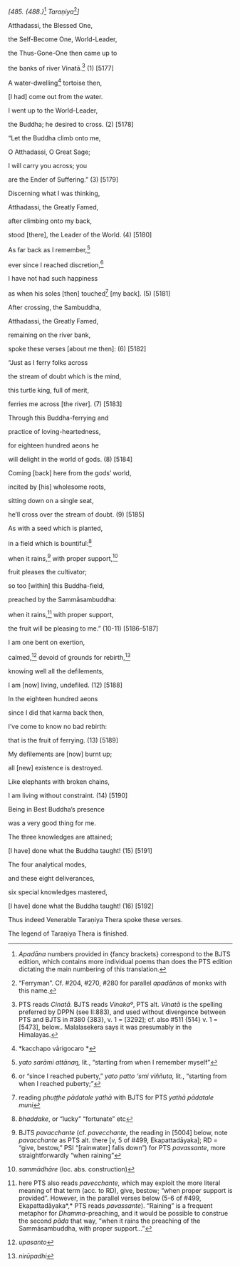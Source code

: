 *\[485. {488.}*[^1] *Taraṇiya*[^2]*\]*

Atthadassi, the Blessed One,

the Self-Become One, World-Leader,

the Thus-Gone-One then came up to

the banks of river Vinatā.[^3] (1) \[5177\]

A water-dwelling[^4] tortoise then,

\[I had\] come out from the water.

I went up to the World-Leader,

the Buddha; he desired to cross. (2) \[5178\]

“Let the Buddha climb onto me,

O Atthadassi, O Great Sage;

I will carry you across; you

are the Ender of Suffering.” (3) \[5179\]

Discerning what I was thinking,

Atthadassi, the Greatly Famed,

after climbing onto my back,

stood \[there\], the Leader of the World. (4) \[5180\]

As far back as I remember,[^5]

ever since I reached discretion,[^6]

I have not had such happiness

as when his soles \[then\] touched[^7] \[my back\]. (5) \[5181\]

After crossing, the Sambuddha,

Atthadassi, the Greatly Famed,

remaining on the river bank,

spoke these verses \[about me then\]: (6) \[5182\]

“Just as I ferry folks across

the stream of doubt which is the mind,

this turtle king, full of merit,

ferries me across \[the river\]. (7) \[5183\]

Through this Buddha-ferrying and

practice of loving-heartedness,

for eighteen hundred aeons he

will delight in the world of gods. (8) \[5184\]

Coming \[back\] here from the gods’ world,

incited by \[his\] wholesome roots,

sitting down on a single seat,

he’ll cross over the stream of doubt. (9) \[5185\]

As with a seed which is planted,

in a field which is bountiful:[^8]

when it rains,[^9] with proper support,[^10]

fruit pleases the cultivator;

so too \[within\] this Buddha-field,

preached by the Sammāsambuddha:

when it rains,[^11] with proper support,

the fruit will be pleasing to me.” (10-11) \[5186-5187\]

I am one bent on exertion,

calmed,[^12] devoid of grounds for rebirth,[^13]

knowing well all the defilements,

I am \[now\] living, undefiled. (12) \[5188\]

In the eighteen hundred aeons

since I did that karma back then,

I’ve come to know no bad rebirth:

that is the fruit of ferrying. (13) \[5189\]

My defilements are \[now\] burnt up;

all \[new\] existence is destroyed.

Like elephants with broken chains,

I am living without constraint. (14) \[5190\]

Being in Best Buddha’s presence

was a very good thing for me.

The three knowledges are attained;

\[I have\] done what the Buddha taught! (15) \[5191\]

The four analytical modes,

and these eight deliverances,

six special knowledges mastered,

\[I have\] done what the Buddha taught! (16) \[5192\]

Thus indeed Venerable Taraṇiya Thera spoke these verses.

The legend of Taraṇiya Thera is finished.

[^1]: *Apadāna* numbers provided in {fancy brackets} correspond to the
    BJTS edition, which contains more individual poems than does the PTS
    edition dictating the main numbering of this translation.

[^2]: “Ferryman”. Cf. \#204, \#270, \#280 for parallel *apadāna*s of
    monks with this name.

[^3]: PTS reads *Cinatā.* BJTS reads *Vinakaº*, PTS alt. *Vinatā* is the
    spelling preferred by DPPN (see II:883), and used without divergence
    between PTS and BJTS in \#380 {383}, v. 1 = \[3292\]; cf. also \#511
    {514} v. 1 = \[5473\], below.. Malalasekera says it was presumably
    in the Himalayas.

[^4]: *kacchapo vārigocaro *

[^5]: *yato sarāmi attānaŋ,* lit., “starting from when I remember
    myself”

[^6]: or “since I reached puberty,” *yato patto ‘smi viññuta,* lit.,
    “starting from when I reached puberty;”

[^7]: reading *phuṭṭhe pādatale yathā* with BJTS for PTS *yathā pādatale
    muni*

[^8]: *bhaddake*, or “lucky” “fortunate” etc

[^9]: BJTS *pavacchante* (cf. *pavecchante,* the reading in \[5004\]
    below, note *pavacchante* as PTS alt. there \[v, 5 of \#499,
    Ekapattadāyaka\]; RD = “give, bestow,” PSI “\[rainwater\] falls
    down”) for PTS *pavassante*, more straightforwardly “when raining”

[^10]: *sammādhāre* (loc. abs. construction)

[^11]: here PTS also reads *pavecchante,* which may exploit the more
    literal meaning of that term (acc. to RD), give, bestow; “when
    proper support is provided”. However, in the parallel verses below
    (5-6 of \#499, Ekapattadāyaka*,* PTS reads *pavassante*). “Raining”
    is a frequent metaphor for *Dhamma*-preaching, and it would be
    possible to construe the second *pāda* that way, “when it rains the
    preaching of the Sammāsambuddha, with proper support...”

[^12]: *upasanto*

[^13]: *nirūpadhi*
